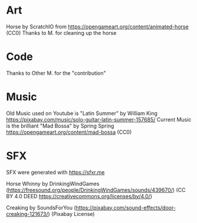 # Art

Horse by ScratchIO from https://opengameart.org/content/animated-horse (CC0)
Thanks to M. for cleaning up the horse

# Code

Thanks to Other M. for the "contribution"

# Music

Old Music used on Youtube is "Latin Summer" by William King https://pixabay.com/music/solo-guitar-latin-summer-157685/
Current Music is the brilliant "Mad Bossa" by Spring Spring https://opengameart.org/content/mad-bossa (CC0)

# SFX

SFX were generated with https://sfxr.me

Horse Whinny by DrinkingWindGames (https://freesound.org/people/DrinkingWindGames/sounds/439670/)
(CC BY 4.0 DEED https://creativecommons.org/licenses/by/4.0/)

Creaking by SoundsForYou (https://pixabay.com/sound-effects/door-creaking-121673/) (Pixabay License)

